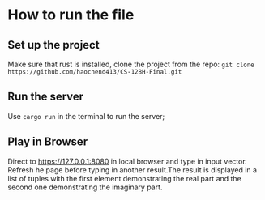 # How to run the file

## Set up the project

Make sure that rust is installed, clone the project from the repo:
`git clone https://github.com/haochend413/CS-128H-Final.git`

## Run the server

Use `cargo run` in the terminal to run the server;

## Play in Browser

Direct to https://127.0.0.1:8080 in local browser and type in input vector. Refresh he page before typing in another result.The result is displayed in a list of tuples with the first element demonstrating the real part and the second one demonstrating the imaginary part.
